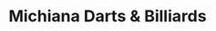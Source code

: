 ---
title: "Michiana Darts & Billiards"
url: /south-bend/michiana-darts-and-billiards/
shop: sports
---